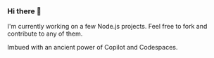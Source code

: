 ### Hi there 👋

I'm currently working on a few Node.js projects. Feel free to fork and contribute to any of them.

Imbued with an ancient power of Copilot and Codespaces.
